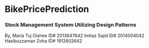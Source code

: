 # BikePricePrediction


### Stock Management System Utilizing Design Patterns


By, 
Maria Tuj Oishee           		  ID# 2013647642
Imtiaz Sajid					  ID# 2014004042
Hasibuzzaman Zoha			  ID# 1912602642
